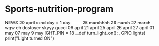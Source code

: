 # Sports-nutrition-program
NEWS
20 april
send day = 1 day
----- 25 marchhhh
26 march
27 march
wqw 
eh 
dostoyev
skyyy
gucci 
06 april 
21 april
25 april
26 april
27 april
01 may
07 may
9 may
IGHT_PIN = 18 
__def turn_light_on(): 
, GPIO.lights) print("Light turned ON")

